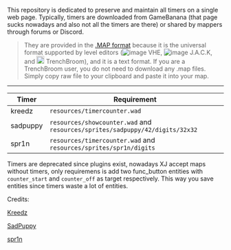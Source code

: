 This repository is dedicated to preserve and maintain all timers on a single web page. Typically, timers are downloaded from GameBanana (that page sucks nowadays and also not all the timers are there) or shared by mappers through forums or Discord. 

> They are provided in the [.MAP format](https://developer.valvesoftware.com/wiki/MAP_(file_format)) because it is the universal format supported by level editors (![image](https://github.com/G2Pavon/G2Pavon.github.io/assets/14117486/bb8f90f4-2733-4556-8367-501092a801e8) VHE, ![image](https://github.com/G2Pavon/G2Pavon.github.io/assets/14117486/24a58390-3f4b-43b0-9188-ec4ce9f8504c) J.A.C.K, and  <img src="https://github.com/G2Pavon/G2Pavon.github.io/assets/14117486/68e0fc81-9178-4291-96ac-8503d747331e" width="18" height="18"> TrenchBroom), and it is a text format. If you are a TrenchBroom user, you do not need to download any .map files. Simply copy raw file to your clipboard and paste it into your map.

---


| Timer | Requirement |
|--|---|
|kreedz| `resources/timercounter.wad` |
|sadpuppy| `resources/showcounter.wad` and `resources/sprites/sadpuppy/42/digits/32x32` |
|spr1n| `resources/timercounter.wad` and `resources/sprites/spr1n/digits` |


Timers are deprecated since plugins exist, nowadays XJ accept maps without timers, only requiremens is add two func_button entities with `counter_start` and `counter_off` as target respectively. This way you save entities since timers waste a lot of entities.

Credits:

[Kreedz](https://xtreme-jumps.eu/profile/42)

[SadPuppy](https://xtreme-jumps.eu/profile/21581)

[spr1n](https://xtreme-jumps.eu/profile/6200)
